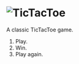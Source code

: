 # ![TicTacToe](https://user-images.githubusercontent.com/82326952/136502852-3d186531-5a0a-415b-bd92-99e2202ce4c6.png)

A classic TicTacToe game.

1. Play.
2. Win.
3. Play again.

